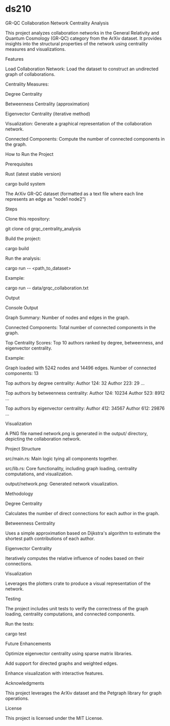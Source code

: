 # ds210
GR-QC Collaboration Network Centrality Analysis

This project analyzes collaboration networks in the General Relativity and Quantum Cosmology (GR-QC) category from the ArXiv dataset. It provides insights into the structural properties of the network using centrality measures and visualizations.

Features

Load Collaboration Network: Load the dataset to construct an undirected graph of collaborations.

Centrality Measures:

Degree Centrality

Betweenness Centrality (approximation)

Eigenvector Centrality (iterative method)

Visualization: Generate a graphical representation of the collaboration network.

Connected Components: Compute the number of connected components in the graph.

How to Run the Project

Prerequisites

Rust (latest stable version)

cargo build system

The ArXiv GR-QC dataset (formatted as a text file where each line represents an edge as "node1 node2")

Steps

Clone this repository:

git clone <repository-url>
cd grqc_centrality_analysis

Build the project:

cargo build

Run the analysis:

cargo run -- <path_to_dataset>

Example:

cargo run -- data/grqc_collaboration.txt

Output

Console Output

Graph Summary: Number of nodes and edges in the graph.

Connected Components: Total number of connected components in the graph.

Top Centrality Scores: Top 10 authors ranked by degree, betweenness, and eigenvector centrality.

Example:

Graph loaded with 5242 nodes and 14496 edges.
Number of connected components: 13

Top authors by degree centrality:
Author 124: 32
Author 223: 29
...

Top authors by betweenness centrality:
Author 124: 10234
Author 523: 8912
...

Top authors by eigenvector centrality:
Author 412: 34567
Author 612: 29876
...

Visualization

A PNG file named network.png is generated in the output/ directory, depicting the collaboration network.

Project Structure

src/main.rs: Main logic tying all components together.

src/lib.rs: Core functionality, including graph loading, centrality computations, and visualization.

output/network.png: Generated network visualization.

Methodology

Degree Centrality

Calculates the number of direct connections for each author in the graph.

Betweenness Centrality

Uses a simple approximation based on Dijkstra's algorithm to estimate the shortest path contributions of each author.

Eigenvector Centrality

Iteratively computes the relative influence of nodes based on their connections.

Visualization

Leverages the plotters crate to produce a visual representation of the network.

Testing

The project includes unit tests to verify the correctness of the graph loading, centrality computations, and connected components.

Run the tests:

cargo test

Future Enhancements

Optimize eigenvector centrality using sparse matrix libraries.

Add support for directed graphs and weighted edges.

Enhance visualization with interactive features.

Acknowledgments

This project leverages the ArXiv dataset and the Petgraph library for graph operations.

License

This project is licensed under the MIT License.
